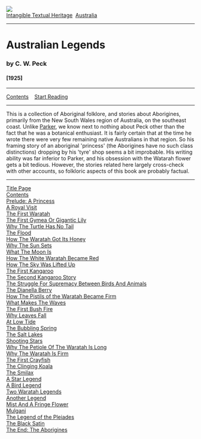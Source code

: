 [![](../../cdshop/ithlogo.png)](../../index)  
[Intangible Textual Heritage](../../index)  [Australia](../index) 

------------------------------------------------------------------------

# Australian Legends

### by C. W. Peck

#### \[1925\]

------------------------------------------------------------------------

[Contents](#contents)    [Start Reading](peck00)

------------------------------------------------------------------------

This is a collection of Aboriginal folklore, and stories about
Aborigines, primarily from the New South Wales region of Australia, on
the southeast coast. Unlike [Parker](../alt/index), we know next to
nothing about Peck other than the fact that he was a botanical
enthusiast. It is fairly certain that at the time he wrote there were
very few remaining native Australians in that region. So his framing
story of an aboriginal 'princess' (the Aborigines have no such class
distinctions) dropping by his 'tyre' shop seems a bit improbable. His
writing ability was far inferior to Parker, and his obsession with the
Watarah flower gets a bit tedious. However, the stories related here
largely cross-check with other accounts, so folkloric aspects of this
book are probably factual.

<span id="contents"></span>

------------------------------------------------------------------------

[Title Page](peck00)  
[Contents](peck01)  
[Prelude: A Princess](peck02)  
[A Royal Visit](peck03)  
[The First Waratah](peck04)  
[The First Gymea Or Gigantic Lily](peck05)  
[Why The Turtle Has No Tail](peck06)  
[The Flood](peck07)  
[How The Waratah Got Its Honey](peck08)  
[Why The Sun Sets](peck09)  
[What The Moon Is](peck10)  
[How The White Waratah Became Red](peck11)  
[How The Sky Was Lifted Up](peck12)  
[The First Kangaroo](peck13)  
[The Second Kangaroo Story](peck14)  
[The Struggle For Supremacy Between Birds And Animals](peck15)  
[The Dianella Berry](peck16)  
[How The Pistils of the Waratah Became Firm](peck17)  
[What Makes The Waves](peck18)  
[The First Bush Fire](peck19)  
[Why Leaves Fall](peck20)  
[At Low Tide](peck21)  
[The Bubbling Spring](peck22)  
[The Salt Lakes](peck23)  
[Shooting Stars](peck24)  
[Why The Petiole Of The Waratah Is Long](peck25)  
[Why The Waratah Is Firm](peck26)  
[The First Crayfish](peck27)  
[The Clinging Koala](peck28)  
[The Smilax](peck29)  
[A Star Legend](peck30)  
[A Bird Legend](peck31)  
[Two Waratah Legends](peck32)  
[Another Legend](peck33)  
[Mist And A Fringe Flower](peck34)  
[Mulgani](peck35)  
[The Legend of the Pleiades](peck36)  
[The Black Satin](peck37)  
[The End: The Aborigines](peck38)  
